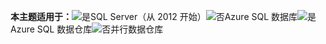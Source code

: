 <Token>**本主题适用于：**![是](media/yes.png)SQL Server（从 2012 开始）![否](media/no.png)Azure SQL 数据库![是](media/yes.png)Azure SQL 数据仓库![否](media/no.png)并行数据仓库</Token>

